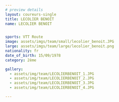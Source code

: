 ```yaml
---
# preview details
layout: coureurs-single
title: LECOLIER BENOIT
name: LECOLIER BENOIT


sports: VTT Route
image: assets/imgs/team/small/lecolier_benoit.JPG
large: assets/imgs/team/large/lecolier_benoit.png
nationality: fr
date_of_birth: 15/09/1978
category: 2ème

gallery:
  - assets/img/team/LECOLIERBENOIT_1.JPG
  - assets/img/team/LECOLIERBENOIT_2.JPG
  - assets/img/team/LECOLIERBENOIT_3.JPG
  - assets/img/team/LECOLIERBENOIT_4.JPG

---
```

